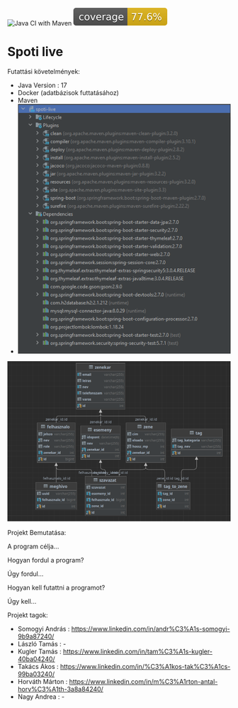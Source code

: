 ![Java CI with Maven](https://github.com/progmatic-java-2022/spoti-live/workflows/Java%20CI%20with%20Maven/badge.svg) ![Coverage](.github/badges/jacoco.svg)

# Spoti live


Futattási követelmények:
- Java Version : 17
- Docker (adatbázisok futtatásához)
- Maven
- ![img_1.png](img_1.png)

![img_3.png](img_3.png)

Projekt Bemutatása:

A program célja...

Hogyan fordul a program?

Úgy fordul...

Hogyan kell futattni a programot?

Úgy kell...

Projekt tagok:
- Somogyi András : https://www.linkedin.com/in/andr%C3%A1s-somogyi-9b9a87240/
- László Tamás : -
- Kugler Tamás : https://www.linkedin.com/in/tam%C3%A1s-kugler-40ba04240/
- Takács Ákos : https://www.linkedin.com/in/%C3%A1kos-tak%C3%A1cs-99ba03240/
- Horváth Márton : https://www.linkedin.com/in/m%C3%A1rton-antal-horv%C3%A1th-3a8a84240/
- Nagy Andrea : -
